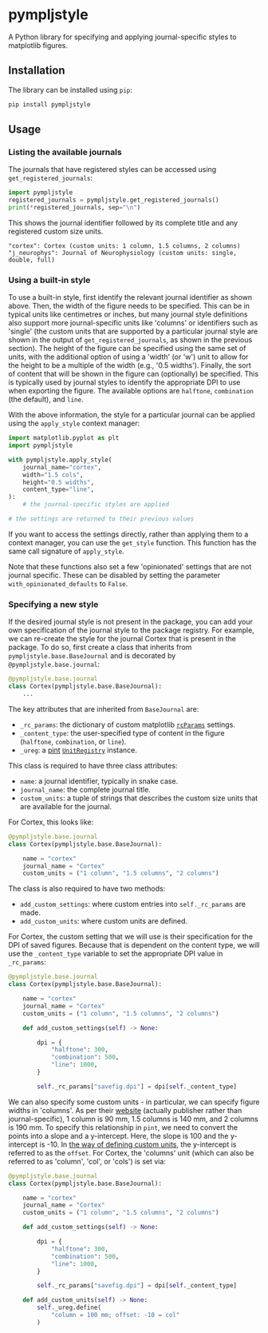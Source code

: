# pympljstyle

A Python library for specifying and applying journal-specific styles to matplotlib figures.

## Installation

The library can be installed using `pip`:

```bash
pip install pympljstyle
```

## Usage

### Listing the available journals

The journals that have registered styles can be accessed using `get_registered_journals`:

```python
import pympljstyle
registered_journals = pympljstyle.get_registered_journals()
print(*registered_journals, sep="\n")
```

This shows the journal identifier followed by its complete title and any registered custom size units.

```output
"cortex": Cortex (custom units: 1 column, 1.5 columns, 2 columns)
"j_neurophys": Journal of Neurophysiology (custom units: single, double, full)
```

### Using a built-in style

To use a built-in style, first identify the relevant journal identifier as shown above.
Then, the width of the figure needs to be specified.
This can be in typical units like centimetres or inches, but many journal style definitions also support more journal-specific units like 'columns' or identifiers such as 'single' (the custom units that are supported by a particular journal style are shown in the output of `get_registered_journals`, as shown in the previous section).
The height of the figure can be specified using the same set of units, with the additional option of using a 'width' (or 'w') unit to allow for the height to be a multiple of the width (e.g., '0.5 widths').
Finally, the sort of content that will be shown in the figure can (optionally) be specified.
This is typically used by journal styles to identify the appropriate DPI to use when exporting the figure.
The available options are `halftone`, `combination` (the default), and `line`.

With the above information, the style for a particular journal can be applied using the `apply_style` context manager:

```python
import matplotlib.pyplot as plt
import pympljstyle

with pympljstyle.apply_style(
    journal_name="cortex",
    width="1.5 cols",
    height="0.5 widths",
    content_type="line",
):
    # the journal-specific styles are applied

# the settings are returned to their previous values
```

If you want to access the settings directly, rather than applying them to a context manager, you can use the `get_style` function.
This function has the same call signature of `apply_style`.

Note that these functions also set a few 'opinionated' settings that are not journal specific.
These can be disabled by setting the parameter `with_opinionated_defaults` to `False`.

### Specifying a new style

If the desired journal style is not present in the package, you can add your own specification of the journal style to the package registry.
For example, we can re-create the style for the journal Cortex that is present in the package.
To do so, first create a class that inherits from `pympljstyle.base.BaseJournal` and is decorated by `@pympljstyle.base.journal`:

```python
@pympljstyle.base.journal
class Cortex(pympljstyle.base.BaseJournal):
    ...
```

The key attributes that are inherited from `BaseJournal` are:

* `_rc_params`: the dictionary of custom matplotlib [`rcParams`](https://matplotlib.org/stable/api/matplotlib_configuration_api.html#matplotlib.rcParams) settings.
* `_content_type`: the user-specified type of content in the figure (`halftone`, `combination`, or `line`).
* `_ureg`: a [pint](https://pint.readthedocs.io/en/stable/index.html) [`UnitRegistry`](https://pint.readthedocs.io/en/stable/api/base.html#pint.UnitRegistry) instance.

This class is required to have three class attributes:

* `name`: a journal identifier, typically in snake case.
* `journal_name`: the complete journal title.
* `custom_units`: a tuple of strings that describes the custom size units that are available for the journal.

For Cortex, this looks like:

```python
@pympljstyle.base.journal
class Cortex(pympljstyle.base.BaseJournal):

    name = "cortex"
    journal_name = "Cortex"
    custom_units = ("1 column", "1.5 columns", "2 columns")
```

The class is also required to have two methods:

* `add_custom_settings`: where custom entries into `self._rc_params` are made.
* `add_custom_units`: where custom units are defined.

For Cortex, the custom setting that we will use is their specification for the DPI of saved figures.
Because that is dependent on the content type, we will use the `_content_type` variable to set the appropriate DPI value in `_rc_params`:

```python
@pympljstyle.base.journal
class Cortex(pympljstyle.base.BaseJournal):

    name = "cortex"
    journal_name = "Cortex"
    custom_units = ("1 column", "1.5 columns", "2 columns")

    def add_custom_settings(self) -> None:

        dpi = {
            "halftone": 300,
            "combination": 500,
            "line": 1000,
        }

        self._rc_params["savefig.dpi"] = dpi[self._content_type]
```

We can also specify some custom units - in particular, we can specify figure widths in 'columns'.
As per their [website](https://www.elsevier.com/about/policies-and-standards/author/artwork-and-media-instructions/artwork-sizing#1-number-of-pixels) (actually publisher rather than journal-specific), 1 column is 90 mm, 1.5 columns is 140 mm, and 2 columns is 190 mm.
To specify this relationship in `pint`, we need to convert the points into a slope and a y-intercept.
Here, the slope is 100 and the y-intercept is -10.
In [the way of defining custom units](https://pint.readthedocs.io/en/stable/advanced/defining.html#programmatically), the y-intercept is referred to as the `offset`.
For Cortex, the 'columns' unit (which can also be referred to as 'column', 'col', or 'cols') is set via:

```python
@pympljstyle.base.journal
class Cortex(pympljstyle.base.BaseJournal):

    name = "cortex"
    journal_name = "Cortex"
    custom_units = ("1 column", "1.5 columns", "2 columns")

    def add_custom_settings(self) -> None:

        dpi = {
            "halftone": 300,
            "combination": 500,
            "line": 1000,
        }

        self._rc_params["savefig.dpi"] = dpi[self._content_type]

    def add_custom_units(self) -> None:
        self._ureg.define(
            "column = 100 mm; offset: -10 = col"
        )
```
